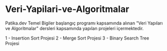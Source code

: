 # Veri-Yapilari-ve-Algoritmalar
Patika.dev Temel Bigiler başlangıç programı kapsamında alınan "Veri Yapıları ve Algoritmalar" dersleri kapsamında yapılan projeleri içermektedir.

1 - Insertion Sort Projesi
2 - Merge Sort Projesi
3 - Binary Search Tree Projesi
